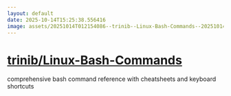 ```yaml
---
layout: default
date: 2025-10-14T15:25:38.556416
image: assets/20251014T012154086--trinib--Linux-Bash-Commands--20251014T014001265--cropped.png
---
```


# [trinib/Linux-Bash-Commands](https://github.com/trinib/Linux-Bash-Commands)

comprehensive bash command reference with cheatsheets and keyboard shortcuts
